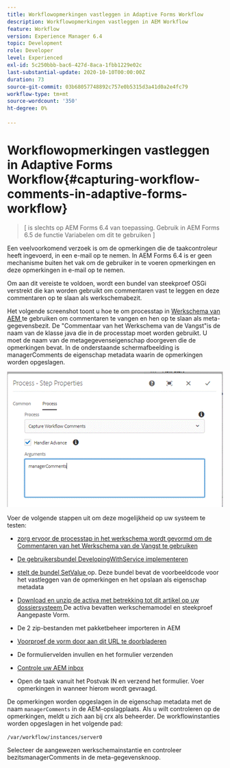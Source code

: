 ```yaml
---
title: Workflowopmerkingen vastleggen in Adaptive Forms Workflow
description: Workflowopmerkingen vastleggen in AEM Workflow
feature: Workflow
version: Experience Manager 6.4
topic: Development
role: Developer
level: Experienced
exl-id: 5c250bbb-bac6-427d-8aca-1fbb1229e02c
last-substantial-update: 2020-10-10T00:00:00Z
duration: 73
source-git-commit: 03b68057748892c757e0b5315d3a41d0a2e4fc79
workflow-type: tm+mt
source-wordcount: '350'
ht-degree: 0%

---
```


# Workflowopmerkingen vastleggen in Adaptive Forms Workflow{#capturing-workflow-comments-in-adaptive-forms-workflow}

>[ is slechts op AEM Forms 6.4 van toepassing. Gebruik in AEM Forms 6.5 de functie Variabelen om dit te gebruiken ]

Een veelvoorkomend verzoek is om de opmerkingen die de taakcontroleur heeft ingevoerd, in een e-mail op te nemen. In AEM Forms 6.4 is er geen mechanisme buiten het vak om de gebruiker in te voeren opmerkingen en deze opmerkingen in e-mail op te nemen.

Om aan dit vereiste te voldoen, wordt een bundel van steekproef OSGi verstrekt die kan worden gebruikt om commentaren vast te leggen en deze commentaren op te slaan als werkschemabezit.

Het volgende screenshot toont u hoe te om processtap in [ Werkschema van AEM ](http://localhost:4502/editor.html/conf/global/settings/workflow/models/CaptureComments.html) te gebruiken om commentaren te vangen en hen op te slaan als meta-gegevensbezit. De &quot;Commentaar van het Werkschema van de Vangst&quot;is de naam van de klasse java die in de processtap moet worden gebruikt. U moet de naam van de metagegevenseigenschap doorgeven die de opmerkingen bevat. In de onderstaande schermafbeelding is managerComments de eigenschap metadata waarin de opmerkingen worden opgeslagen.

![ workflowcomments1 ](assets/workflowcomments1.gif)

Voer de volgende stappen uit om deze mogelijkheid op uw systeem te testen:
* [ zorg ervoor de processtap in het werkschema wordt gevormd om de Commentaren van het Werkschema van de Vangst te gebruiken ](http://localhost:4502/editor.html/conf/global/settings/workflow/models/CaptureComments.html)

* [De gebruikersbundel DevelopingWithService implementeren](/help/forms/assets/common-osgi-bundles/DevelopingWithServiceUser.jar)

* [ stelt de bundel SetValue ](/help/forms/assets/common-osgi-bundles/SetValueApp.core-1.0-SNAPSHOT.jar) op. Deze bundel bevat de voorbeeldcode voor het vastleggen van de opmerkingen en het opslaan als eigenschap metadata

* [ Download en unzip de activa met betrekking tot dit artikel op uw dossiersysteem ](assets/capturecomments.zip) De activa bevatten werkschemamodel en steekproef Aangepaste Vorm.

* De 2 zip-bestanden met pakketbeheer importeren in AEM

* [ Voorproef de vorm door aan dit URL te doorbladeren ](http://localhost:4502/content/dam/formsanddocuments/capturecomments/jcr:content?wcmmode=disabled)

* De formuliervelden invullen en het formulier verzenden

* [ Controle uw AEM inbox ](http://localhost:4502/aem/inbox)

* Open de taak vanuit het Postvak IN en verzend het formulier. Voer opmerkingen in wanneer hierom wordt gevraagd.

De opmerkingen worden opgeslagen in de eigenschap metadata met de naam `managerComments` in de AEM-opslagplaats. Als u wilt controleren op de opmerkingen, meldt u zich aan bij crx als beheerder. De workflowinstanties worden opgeslagen in het volgende pad:

`/var/workflow/instances/server0`

Selecteer de aangewezen werkschemainstantie en controleer bezitsmanagerComments in de meta-gegevensknoop.
